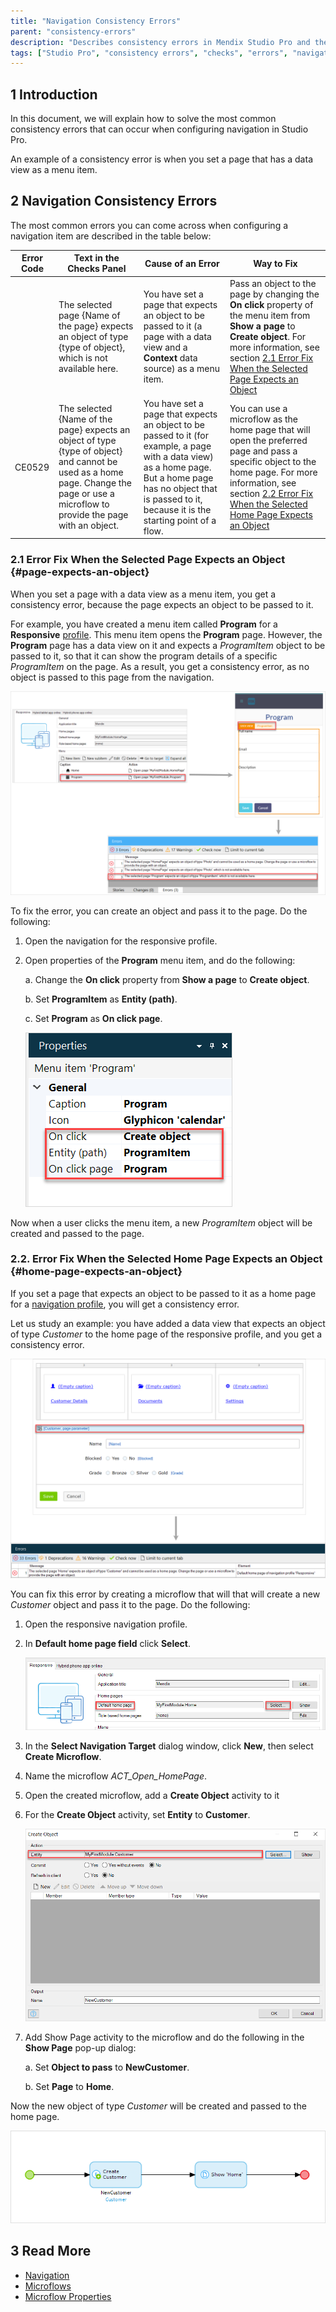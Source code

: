 ```yaml
---
title: "Navigation Consistency Errors"
parent: "consistency-errors"
description: "Describes consistency errors in Mendix Studio Pro and the way to fix them."
tags: ["Studio Pro", "consistency errors", "checks", "errors", "navigation"]
---
```


## 1 Introduction 

In this document, we will explain how to solve the most common consistency errors that can occur when configuring navigation in Studio Pro. 

An example of a consistency error is when you set a page that has a data view as a menu item. 

## 2 Navigation Consistency Errors 

The most common errors you can come across when configuring a navigation item are described in the table below:

| Error Code | Text in the Checks Panel                                     | Cause of an Error                                            | Way to Fix                                                   |
| ---------- | ------------------------------------------------------------ | ------------------------------------------------------------ | ------------------------------------------------------------ |
|            | The selected page {Name of the page} expects an object of type {type of object}, which is not available here. | You have set a page that expects an object to be passed to it (a page with a data view and a **Context** data source) as a menu item. | Pass an object to the page by changing the **On click** property  of the menu item from **Show a page** to **Create object**. For more information, see section [2.1 Error Fix When the Selected Page Expects an Object](#page-expects-an-object) |
| CE0529     | The selected {Name of the page} expects an object of type {type of object} and cannot be used as a home page. Change the page or use a microflow to provide the page with an object. | You have set a page that expects an object to be passed to it (for example, a page with a data view) as a home page. But a home page has no object that is passed to it, because it is the starting point of a flow. | You can use a microflow as the home page that will open the preferred page and pass a specific object to the home page. For more information, see section [2.2 Error Fix When the Selected Home Page Expects an Object](#home-page-expects-an-object) |

### 2.1 Error Fix When the Selected Page Expects an Object {#page-expects-an-object}

When you set a page with a data view as a menu item, you get a consistency error, because the page expects an object to be passed to it. 

For example, you have created a menu item called **Program** for a **Responsive** [profile](navigation#profiles). This menu item opens the **Program** page. However, the **Program** page has a data view on it and expects a *ProgramItem* object to be passed to it, so that it can show the program details of a specific *ProgramItem* on the page. As a result, you get a consistency error, as no object is passed to this page from the navigation.

![Scheme Showing the Menu Item Error](attachments/consistency-errors-navigation/page-expects-an-object-error.png)

To fix the error, you can create an object and pass it to the page. Do the following:

1. Open the navigation for the responsive profile.

2.  Open properties of the **Program** menu item, and do the following: <br/>

    a. Change the **On click** property from **Show a page** to **Create object**. <br/>

    b. Set **ProgramItem** as **Entity (path)**. <br/>

    c. Set **Program** as **On click page**. <br/>

    ![Menu Item Properties](attachments/consistency-errors-navigation/menu-item-properties.png)<br/>

Now when a user clicks the menu item, a new *ProgramItem* object will be created and passed to the page.

### 2.2. Error Fix When the Selected Home Page Expects an Object {#home-page-expects-an-object}

If you set a page that expects an object to be passed to it as a home page for a [navigation profile](navigation#properties), you will get a consistency error.

Let us study an example: you have added a data view that expects an object of type *Customer* to the home page of the responsive profile, and you get a consistency error. 

![Home Page Error](attachments/consistency-errors-navigation/home-page-error.png)

You can fix this error by creating a microflow that will that will create a new *Customer* object and pass it to the page. Do the following:

1. Open the responsive navigation profile.

2.  In **Default home page field** click **Select**.

    ![Default Home Page Setting](attachments/consistency-errors-navigation/default-home-page-field.png)

3. In the **Select Navigation Target** dialog window, click **New**, then select **Create Microflow**.

4. Name the microflow *ACT_Open_HomePage*.

5. Open the created microflow, add a **Create Object** activity to it 

6.  For the **Create Object** activity, set **Entity** to **Customer**. 

    ![Create Object Properties](attachments/consistency-errors-navigation/create-object-properties.png)

7. Add Show Page activity to the microflow and do the following in the **Show Page** pop-up dialog:<br/>

    a. Set **Object to pass** to **NewCustomer**.<br/>

    b. Set **Page** to **Home**.

Now the new object of type *Customer* will be created and passed to the home page.

![Open Home Page Microflow](attachments/consistency-errors-navigation/open-home-page-microflow.png)


## 3 Read More

* [Navigation](navigation)
* [Microflows](microflows)
* [Microflow Properties](microflow)
